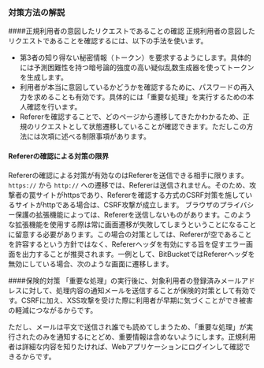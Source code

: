 ### 対策方法の解説
####正規利用者の意図したリクエストであることの確認
正規利用者の意図したリクエストであることを確認するには、以下の手法を使います。

 - 第3者の知り得ない秘密情報（トークン）を要求するようにします。具体的には予測困難性を持つ暗号論的強度の高い疑似乱数生成器を使ってトークンを生成します。
 - 利用者が本当に意図しているかどうかを確認するために、パスワードの再入力を求めることも有効です。具体的には「重要な処理」を実行するための本人確認を行います。
 - Refererを確認することで、どのページから遷移してきたかわかるため、正規のリクエストとして状態遷移していることが確認できます。ただしこの方法には次項に述べる制限事項があります。

#### Refererの確認による対策の限界
 Refererの確認による対策が有効なのはRefererを送信できる相手に限ります。<br>```https://``` から ```http://``` への遷移では、Refererは送信されません。そのため、攻撃者の罠サイトがhttpsであり、Refererを確認する方式のCSRF対策を施しているサイトがhttpである場合は、CSRF攻撃が成立します。
 ブラウザのプライバシー保護の拡張機能によっては、Refererを送信しないものがあります。このような拡張機能を使用する際は常に画面遷移が失敗してしまうということになることに留意する必要があります。この場合の対策としては、Refererが空であることを許容するという方針ではなく、Refererヘッダを有効にする旨を促すエラー画面を出力することが推奨されます。一例として、BitBucketではRefererヘッダを無効にしている場合、次のような画面に遷移します。

####保険的対策
「重要な処理」の実行後に、対象利用者の登録済みメールアドレスに対して、処理内容の通知メールを送信することが保険的対策として有効です。CSRFに加え、XSS攻撃を受けた際に利用者が早期に気づくことができ被害の軽減につながるからです。

ただし、メールは平文で送信され誰でも読めてしまうため、「重要な処理」が実行されたのみを通知するにとどめ、重要情報は含めないようにします。正規利用者は詳細な内容を知りたければ、Webアプリケーションにログインして確認できるからです。
